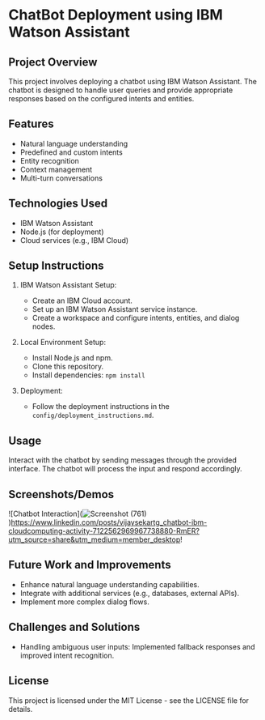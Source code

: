 # ChatBot Deployment using IBM Watson Assistant

## Project Overview
This project involves deploying a chatbot using IBM Watson Assistant. The chatbot is designed to handle user queries and provide appropriate responses based on the configured intents and entities.

## Features
- Natural language understanding
- Predefined and custom intents
- Entity recognition
- Context management
- Multi-turn conversations

## Technologies Used
- IBM Watson Assistant
- Node.js (for deployment)
- Cloud services (e.g., IBM Cloud)

## Setup Instructions
1. IBM Watson Assistant Setup:
   - Create an IBM Cloud account.
   - Set up an IBM Watson Assistant service instance.
   - Create a workspace and configure intents, entities, and dialog nodes.

2. Local Environment Setup:
   - Install Node.js and npm.
   - Clone this repository.
   - Install dependencies: `npm install`

3. Deployment:
   - Follow the deployment instructions in the `config/deployment_instructions.md`.

## Usage
Interact with the chatbot by sending messages through the provided interface. The chatbot will process the input and respond accordingly.

## Screenshots/Demos
![Chatbot Interaction](![Screenshot (761)](https://github.com/user-attachments/assets/0dcc0a99-b3ac-4e42-9603-08593fe10cc3)
)https://www.linkedin.com/posts/vijaysekartg_chatbot-ibm-cloudcomputing-activity-7122562969967738880-RmER?utm_source=share&utm_medium=member_desktop!


## Future Work and Improvements
- Enhance natural language understanding capabilities.
- Integrate with additional services (e.g., databases, external APIs).
- Implement more complex dialog flows.

## Challenges and Solutions
- Handling ambiguous user inputs: Implemented fallback responses and improved intent recognition.

## License
This project is licensed under the MIT License - see the LICENSE file for details.
